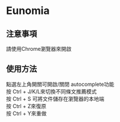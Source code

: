 # Eunomia
## 注意事項
請使用Chrome瀏覽器來開啟
## 使用方法
點選左上角開關可開啟/關閉 autocomplete功能</br>
按 Ctrl + J/K/L來切換不同條文推薦模式</br>
按 Ctrl + S 可將文件儲存在瀏覽器的本地端</br>
按 Ctrl + Z來復原</br>
按 Ctrl + Y來重做</br>
